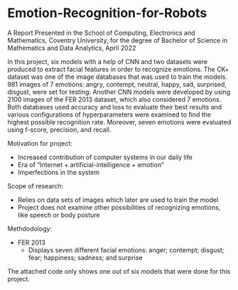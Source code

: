 # Emotion-Recognition-for-Robots

A Report Presented in the School of Computing, Electronics and Mathematics, Coventry University, for the degree of Bachelor of Science in Mathematics and Data Analytics, April 2022


In this project, six models with a help of CNN and two datasets were produced to extract facial features in order to recognize emotions. The CK+ dataset was one of the image databases that was used to train the models. 981 images of 7 emotions: angry, contempt, neutral, happy, sad, surprised, disgust, were set for testing. Another CNN models were developed by using 2100 images of the FER 2013 dataset, which also considered 7 emotions. Both databases used accuracy and loss to evaluate their best results and various configurations of hyperparameters were examined to find the highest possible recognition rate. Moreover, seven emotions were evaluated using f-score, precision, and recall. 

Motivation for project:
- Increased contribution of computer systems in our daily life 
- Era of “Internet + artificial-intelligence + emotion”
- Imperfections in the system

Scope of research:
- Relies on data sets of images which later are used to train the model 
- Project does not examine other possibilities of recognizing emotions, like speech or body posture 

Methdodology:
-   FER 2013 
    - Displays seven different facial emotions: anger; contempt; disgust; fear; happiness; sadness; and surprise 

The attached code only shows one out of six models that were done for this project. 




